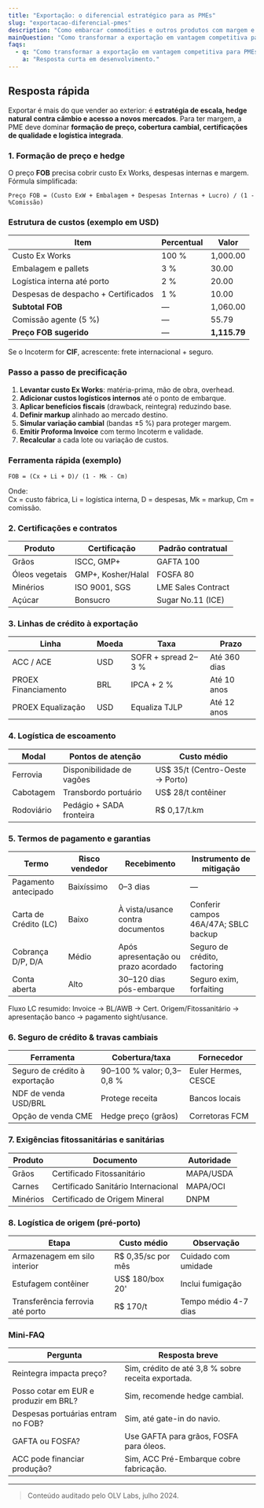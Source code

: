 ```yaml
---
title: "Exportação: o diferencial estratégico para as PMEs"
slug: "exportacao-diferencial-pmes"
description: "Como embarcar commodities e outros produtos com margem e segurança."
mainQuestion: "Como transformar a exportação em vantagem competitiva para PMEs?"
faqs:
  - q: "Como transformar a exportação em vantagem competitiva para PMEs?"
    a: "Resposta curta em desenvolvimento."
---
```


## Resposta rápida

Exportar é mais do que vender ao exterior: é **estratégia de escala, hedge natural contra câmbio e acesso a novos mercados**. Para ter margem, a PME deve dominar **formação de preço, cobertura cambial, certificações de qualidade e logística integrada**.

### 1. Formação de preço e hedge

O preço **FOB** precisa cobrir custo Ex Works, despesas internas e margem. Fórmula simplificada:

`Preço FOB = (Custo ExW + Embalagem + Despesas Internas + Lucro) / (1 - %Comissão)`

### Estrutura de custos (exemplo em USD)

| Item | Percentual | Valor |
| --- | --- | --- |
| Custo Ex Works | 100 % | 1,000.00 |
| Embalagem e pallets | 3 % | 30.00 |
| Logística interna até porto | 2 % | 20.00 |
| Despesas de despacho + Certificados | 1 % | 10.00 |
| **Subtotal FOB** | — | 1,060.00 |
| Comissão agente (5 %) | — | 55.79 |
| **Preço FOB sugerido** | — | **1,115.79** |

Se o Incoterm for **CIF**, acrescente: frete internacional + seguro.

### Passo a passo de precificação

1. **Levantar custo Ex Works**: matéria-prima, mão de obra, overhead.  
2. **Adicionar custos logísticos internos** até o ponto de embarque.  
3. **Aplicar benefícios fiscais** (drawback, reintegra) reduzindo base.  
4. **Definir markup** alinhado ao mercado destino.  
5. **Simular variação cambial** (bandas ±5 %) para proteger margem.  
6. **Emitir Proforma Invoice** com termo Incoterm e validade.  
7. **Recalcular** a cada lote ou variação de custos.

### Ferramenta rápida (exemplo)

`FOB = (Cx + Li + D)/ (1 - Mk - Cm)`

Onde:  
Cx = custo fábrica, Li = logística interna, D = despesas, Mk = markup, Cm = comissão.

### 2. Certificações e contratos

| Produto | Certificação | Padrão contratual |
| --- | --- | --- |
| Grãos | ISCC, GMP+ | GAFTA 100 |
| Óleos vegetais | GMP+, Kosher/Halal | FOSFA 80 |
| Minérios | ISO 9001, SGS | LME Sales Contract |
| Açúcar | Bonsucro | Sugar No.11 (ICE) |

### 3. Linhas de crédito à exportação

| Linha | Moeda | Taxa | Prazo |
| --- | --- | --- | --- |
| ACC / ACE | USD | SOFR + spread 2–3 % | Até 360 dias |
| PROEX Financiamento | BRL | IPCA + 2 % | Até 10 anos |
| PROEX Equalização | USD | Equaliza TJLP | Até 12 anos |

### 4. Logística de escoamento

| Modal | Pontos de atenção | Custo médio |
| --- | --- | --- |
| Ferrovia | Disponibilidade de vagões | US$ 35/t (Centro-Oeste → Porto) |
| Cabotagem | Transbordo portuário | US$ 28/t contêiner |
| Rodoviário | Pedágio + SADA fronteira | R$ 0,17/t.km |

### 5. Termos de pagamento e garantias

| Termo | Risco vendedor | Recebimento | Instrumento de mitigação |
| --- | --- | --- | --- |
| Pagamento antecipado | Baixíssimo | 0–3 dias | — |
| Carta de Crédito (LC) | Baixo | À vista/usance contra documentos | Conferir campos 46A/47A; SBLC backup |
| Cobrança D/P, D/A | Médio | Após apresentação ou prazo acordado | Seguro de crédito, factoring |
| Conta aberta | Alto | 30–120 dias pós-embarque | Seguro exim, forfaiting |

Fluxo LC resumido: Invoice → BL/AWB → Cert. Origem/Fitossanitário → apresentação banco → pagamento sight/usance.

### 6. Seguro de crédito & travas cambiais

| Ferramenta | Cobertura/taxa | Fornecedor |
| --- | --- | --- |
| Seguro de crédito à exportação | 90–100 % valor; 0,3–0,8 % | Euler Hermes, CESCE | 
| NDF de venda USD/BRL | Protege receita | Bancos locais |
| Opção de venda CME | Hedge preço (grãos) | Corretoras FCM |

### 7. Exigências fitossanitárias e sanitárias

| Produto | Documento | Autoridade |
| --- | --- | --- |
| Grãos | Certificado Fitossanitário | MAPA/USDA |
| Carnes | Certificado Sanitário Internacional | MAPA/OCI | 
| Minérios | Certificado de Origem Mineral | DNPM |

### 8. Logística de origem (pré-porto)

| Etapa | Custo médio | Observação |
| --- | --- | --- |
| Armazenagem em silo interior | R$ 0,35/sc por mês | Cuidado com umidade |
| Estufagem contêiner | US$ 180/box 20' | Inclui fumigação |
| Transferência ferrovia até porto | R$ 170/t | Tempo médio 4-7 dias |

### Mini-FAQ

| Pergunta | Resposta breve |
| --- | --- |
| Reintegra impacta preço? | Sim, crédito de até 3,8 % sobre receita exportada. |
| Posso cotar em EUR e produzir em BRL? | Sim, recomende hedge cambial. |
| Despesas portuárias entram no FOB? | Sim, até gate-in do navio. |
| GAFTA ou FOSFA? | Use GAFTA para grãos, FOSFA para óleos. |
| ACC pode financiar produção? | Sim, ACC Pré-Embarque cobre fabricação.

---

> Conteúdo auditado pelo OLV Labs, julho 2024.
